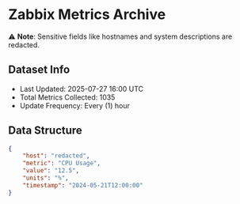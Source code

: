 # Zabbix Metrics Archive

⚠️ **Note**: Sensitive fields like hostnames and system descriptions are redacted.

## Dataset Info
- Last Updated: 2025-07-27 16:00 UTC
- Total Metrics Collected: 1035
- Update Frequency: Every (1) hour

## Data Structure
```json
{
    "host": "redacted",
    "metric": "CPU Usage",
    "value": "12.5",
    "units": "%",
    "timestamp": "2024-05-21T12:00:00"
}
```
